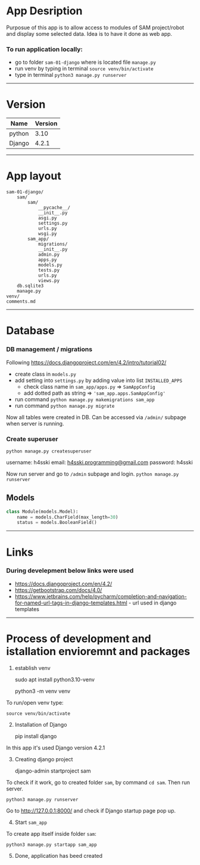 # App Desription

Purposue of this app is to allow access to modules of SAM project/robot and display some selected data. Idea is to have it done as web app.


### To run application locally:
- go to folder `sam-01-django` where is located file `manage.py`
- run venv by typing in terminal `source venv/bin/activate`
- type in terminal `python3 manage.py runserver`


------------------------------
# Version

Name | Version
---- | -------
python | 3.10
Django | 4.2.1


------------------------------
# App layout

    sam-01-django/
        sam/
            sam/
                __pycache__/
                __init__.py
                asgi.py
                settings.py
                urls.py
                wsgi.py
            sam_app/
                migrations/
                __init__.py
                admin.py
                apps.py
                models.py
                tests.py
                urls.py
                views.py
        db.sqlite3
        manage.py
    venv/
    comments.md


------------------------------
# Database

### DB management / migrations

Following https://docs.djangoproject.com/en/4.2/intro/tutorial02/
- create class in `models.py`
- add setting into `settings.py` by adding value into list `INSTALLED_APPS`
    - check class name in `sam_app/apps.py` => `SamAppConfig`
    - add dotted path as string => `'sam_app.apps.SamAppConfig'`
- run command `python manage.py makemigrations sam_app`
- run command `python manage.py migrate`

Now all tables were created in DB. Can be accessed via `/admin/` subpage when server is running.

### Create superuser

    python manage.py createsuperuser

username:   h4sski
email:      h4sski.programming@gmail.com
password:   h4sski

Now run server and go to `/admin` subpage and login. `python manage.py runserver`


## Models

```python
class Module(models.Model):
    name = models.CharField(max_length=30)
    status = models.BooleanField()
```


------------------------------
# Links

### During develepment below links were used

- https://docs.djangoproject.com/en/4.2/
- https://getbootstrap.com/docs/4.0/
- https://www.jetbrains.com/help/pycharm/completion-and-navigation-for-named-url-tags-in-django-templates.html - url used in django templates


------------------------------
# Process of development and istallation envioremnt and packages

1. establish venv

    sudo apt install python3.10-venv
    
    python3 -m venv venv

To run/open venv type:

    source venv/bin/activate

2. Installation of Django

    pip install django

In this app it's used Django version 4.2.1

3. Creating django project

    django-admin startproject sam

To check if it work, go to created folder `sam`, by command `cd sam`. Then run server.
    
    python3 manage.py runserver

Go to http://127.0.0.1:8000/ and check if Django startup page pop up.

4. Start `sam_app`

To create app itself inside folder `sam`:

    python3 manage.py startapp sam_app

5. Done, application has beed created